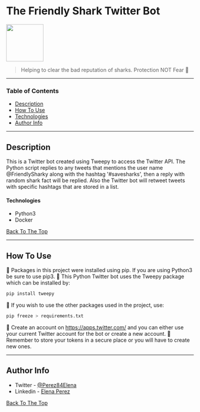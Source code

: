 # The Friendly Shark Twitter Bot

<img src="https://pbs.twimg.com/profile_images/1380477331702157315/zk6MLuqV_400x400.jpg" width="100" height="100">

> Helping to clear the bad reputation of sharks. Protection NOT Fear 💙

---

### Table of Contents

- [Description](#description)
- [How To Use](#how-to-use)
- [Technologies](#technologies)
- [Author Info](#author-info)

---

## Description

This is a Twitter bot created using Tweepy to access the Twitter API. The Python script replies to any tweets that mentions the user name @FriendlySharky along with the hashtag '#savesharks', then a reply with random shark fact will be replied. Also the Twitter bot will retweet tweets with specific hashtags that are stored in a list.

#### Technologies

- Python3
- Docker

[Back To The Top](#read-me-template)

---

## How To Use

💠 Packages in this project were installed using pip. If you are using Python3 be sure to use pip3.
💠 This Python Twitter bot uses the Tweepy package which can be installed by:

```python
pip install tweepy
```

💠 If you wish to use the other packages used in the project, use:

```python
pip freeze > requirements.txt
```

💠 Create an account on https://apps.twitter.com/ and you can either use your current Twitter
account for the bot or create a new account.
💠 Remember to store your tokens in a secure place or you will have to create new ones.

---

## Author Info

- Twitter - [@Perez84Elena](https://twitter.com/Perez84Elena)
- Linkedin - [Elena Perez](https://www.linkedin.com/in/elena-perez-2a5890192/)

[Back To The Top](#read-me-template)
